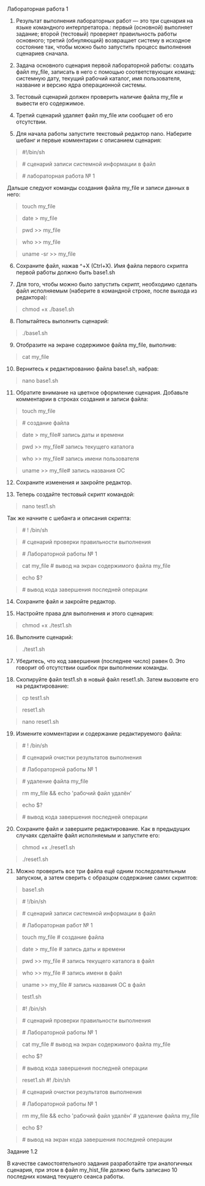 Лабораторная работа 1

1. Результат выполнения лабораторных работ — это три сценария на языке командного
интерпретатора.:
первый (основной) выполняет задание;
второй (тестовый) проверяет правильность работы основного;
третий (обнуляющий) возвращает систему в исходное состояние так, чтобы можно
было запустить процесс выполнения сценариев сначала.

2. Задача основного сценария первой лабораторной работы: создать файл my_file,
записать в него с помощью соответствующих команд:
системную дату,
текущий рабочий каталог,
имя пользователя,
название и версию ядра операционной системы.

3. Тестовый сценарий должен проверить наличие файла my_file и вывести его
содержимое.

4. Третий сценарий удаляет файл my_file или сообщает об его отсутствии.

5. Для начала работы запустите текстовый редактор nano. Наберите шебанг и первые
комментарии с описанием сценария:
>\#!/bin/sh

>\# сценарий записи системной информации в файл

>\# лабораторная работа № 1

Дальше следуют команды создания файла my_file и записи данных в него:

>touch my_file

>date > my_file

>pwd >> my_file

>who >> my_file

>uname -sr >> my_file

6. Сохраните файл, нажав ^+X (Ctrl+X).
Имя файла первого скрипта первой работы должно быть base1.sh

7. Для того, чтобы можно было запустить скрипт, необходимо сделать файл
исполняемым (наберите в командной строке, после выхода из редактора):

>chmod +x ./base1.sh

8. Попытайтесь выполнить сценарий:

>./base1.sh

9. Отобразите на экране содержимое файла my_file, выполнив:

>cat my_file

10. Вернитесь к редактированию файла base1.sh, набрав:

>nano base1.sh

11. Обратите внимание на цветное оформление сценария.
Добавьте комментарии в строках создания и записи файла:

>touch my_file

>\# создание файла

>date > my_file# запись даты и времени

>pwd >> my_file# запись текущего каталога

>who >> my_file# запись имени пользователя

>uname >> my_file# запись названия ОС

12. Сохраните изменения и закройте редактор.

13. Теперь создайте тестовый скрипт командой:

>nano test1.sh

Так же начните с шебанга и описания скрипта:

>\# ! /bin/sh

>\# сценарий проверки правильности выполнения

>\# Лабораторной работы № 1

>cat my_file # вывод на экран содержимого файла my_file

>echo $?

>\# вывод кода завершения последней операции

14. Сохраните файл и закройте редактор.

15. Настройте права для выполнения и этого сценария:

>chmod +x ./test1.sh

16. Выполните сценарий:

>./test1.sh

17. Убедитесь, что код завершения (последнее число) равен 0.
Это говорит об отсутствии ошибок при выполнении команды.

18. Скопируйте файл test1.sh в новый файл reset1.sh. Затем вызовите его на
редактирование:

>cp test1.sh

>reset1.sh

>nano reset1.sh

19. Измените комментарии и содержание редактируемого файла:

>\# ! /bin/sh

>\# сценарий очистки результатов выполнения

>\# Лабораторной работы № 1

>\# удаление файла my_file

>rm my_file && echo 'рабочий файл удалён'

>echo \$?

>\# вывод кода завершения последней операции

20. Сохраните файл и завершите редактирование. Как в предыдущих случаях сделайте
файл исполняемым и запустите его:

>chmod +x ./reset1.sh

>./reset1.sh

21. Можно проверить все три файла ещё одним последовательным запуском,
а затем сверить с образцом содержание самих скриптов:

>base1.sh

>\# !/bin/sh

>\# сценарий записи системной информации в файл

>\# Лабораторная работ № 1

>touch my_file \# создание файла

>date \> my_file \# запись даты и времени

>pwd \>\> my_file \# запись текущего каталога в файл

>who \>\> my_file \# запись имени в файл

>uname \>\> my_file \# запись названия ОС в файл

>test1.sh

>\#! /bin/sh

>\# сценарий проверки правильности выполнения

>\# Лабораторной работы № 1

>cat my_file \# вывод на экран содержимого файла my_file

>echo \$?

>\# вывод кода завершения последней операции

>reset1.sh \#! /bin/sh

>\# сценарий очистки результатов выполнения

>\# Лабораторной работы № 1

>rm my_file \&\& echo 'рабочий файл удалён' \# удаление файла my_file

>echo $?

>\# вывод на экран кода завершения последней операции

Задание 1.2

В качестве самостоятельного задания разработайте три аналогичных сценария, при этом в
файл my_hist_file должно быть записано 10 последних команд текущего сеанса работы.
